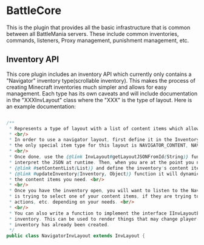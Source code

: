 # BattleCore

This is the plugin that provides all the basic infrastructure that is common between all BattleMania servers. These include common inventories, commands, listeners, Proxy management, punishment management, etc.

## Inventory API

This core plugin includes an inventory API which currently only contains a "Navigator" inventory type(scrollable inventory). This makes the process of creating Minecraft inventories much simpler and allows for easy management. Each type has its own caveats and will include documentation in the "XXXInvLayout" class where the "XXX" is the type of layout. Here is an example documentation:

```java

/**
 * Represents a type of layout with a list of content items which allows for scrolling through pages. <br/>
 * <br/>
 * In order to use a navigator layout, first define it in the InventoryLayouts.json. There is no special layout type,
 * the only special item type for this layout is NAVIGATOR_CONTENT, NAVIGATOR_PREVIOUS, and NAVIGATOR_NEXT. <br/>
 * <br/>
 * Once done, use the {@link InvLayout#getLayoutJSONFromId(String)} function and pass it to this constructor in order to
 * interpret the JSON at runtime. Then, when you are at the point you need the inventory you can call the
 * {@link #setContentList(List)} and define the inventory's content items. That way, when you call the
 * {@link #updateInventory(Inventory, Object)} function it will dynamically generate the inventory consisting of all
 * the content items you need. <br/>
 * <br/>
 * Once you have the inventory open, you will want to listen to the NavigatorClickEvent in order to check when a player
 * is trying to select one of your content items, if they are trying to navigate, etc. and play sounds, do certain
 * actions, etc. depending on your needs. <br/>
 * <br/>
 * You can also write a function to implement the interface IInvLayoutEffect to add an additional effect onto your
 * inventory. This can be used to render things that may change player-to-player, and is done exclusively after the
 * inventory has already been created.
 */
public class NavigatorInvLayout extends InvLayout {

```